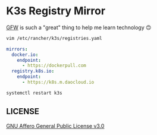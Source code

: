 # K3s Registry Mirror

[GFW](https://en.wikipedia.org/wiki/Great_Firewall) is such a "great" thing to help me learn technology 🙃

```bash
vim /etc/rancher/k3s/registries.yaml
```

```yaml
mirrors:
  docker.io:
    endpoint:
      - https://dockerpull.com
  registry.k8s.io:
    endpoint:
      - https://k8s.m.daocloud.io
```

```bash
systemctl restart k3s
```

## LICENSE

[GNU Affero General Public License v3.0](https://choosealicense.com/licenses/agpl-3.0/)
